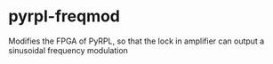 # pyrpl-freqmod
Modifies the FPGA of PyRPL, so that the lock in amplifier can output a sinusoidal frequency modulation
